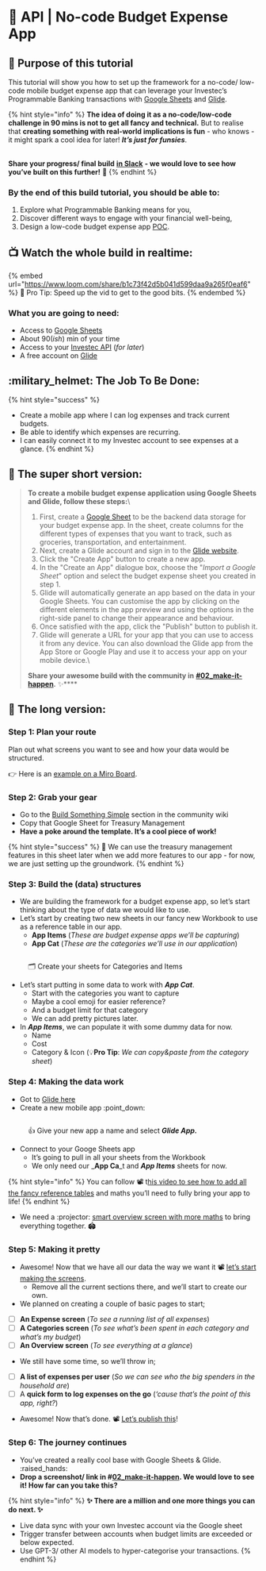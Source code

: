 # 🎯 API | No-code Budget Expense App

## :dart: Purpose of this tutorial

This tutorial will show you how to set up the framework for a no-code/ low-code mobile budget expense app that can leverage your Investec’s Programmable Banking transactions with [Google Sheets](https://www.google.com/sheets/about/) and [Glide](https://www.glideapps.com/).

{% hint style="info" %}
**The idea of doing it as a no-code/low-code challenge in 90 mins is not to get all fancy and technical.** But to realise that **creating something with real-world implications is fun** - who knows - it might spark a cool idea for later! _**It’s just for funsies**_.&#x20;

\
**Share your progress/ final build** [**in Slack**](https://offerzen-community.slack.com/archives/C047HMLESSE) **- we would love to see how you’ve built on this further!** 🤩&#x20;
{% endhint %}

### By the end of this build tutorial, you should be able to:

1. Explore what Programmable Banking means for you,
2. Discover different ways to engage with your financial well-being,
3. Design a low-code budget expense app [POC](https://medium.com/studio-zero/spikes-pocs-prototypes-and-the-mvp-5cdffa1b7367).

## :tv: Watch the whole build in realtime:

{% embed url="https://www.loom.com/share/b1c73f42d5b041d599daa9a265f0eaf6" %}
🌈 Pro Tip: Speed up the vid to get to the good bits.
{% endembed %}

### What you are going to need:

* Access to [Google Sheets](https://www.google.com/sheets/about/)
* About 90(_ish_) min of your time
* Access to your [Investec API](https://www.loom.com/share/864ad2434b19417094efe647530d65eb) (_for later_)
* A free account on [Glide](https://www.glideapps.com/)

## :military\_helmet: The Job To Be Done:

{% hint style="success" %}
* Create a mobile app where I can log expenses and track current budgets.
* Be able to identify which expenses are recurring.
* I can easily connect it to my Investec account to see expenses at a glance.
{% endhint %}

## 🌮 The super short version:

> **To create a mobile budget expense application using Google Sheets and Glide, follow these steps:**\
>
>
> 1. First, create a [Google Sheet](https://www.google.com/sheets/about/) to be the backend data storage for your budget expense app. In the sheet, create columns for the different types of expenses that you want to track, such as groceries, transportation, and entertainment.
> 2. Next, create a Glide account and sign in to the [Glide website](https://www.glideapps.com).
> 3. Click the "Create App" button to create a new app.
> 4. In the "Create an App" dialogue box, choose the "_Import a Google Sheet_" option and select the budget expense sheet you created in step 1.
> 5. Glide will automatically generate an app based on the data in your Google Sheets. You can customise the app by clicking on the different elements in the app preview and using the options in the right-side panel to change their appearance and behaviour.
> 6. Once satisfied with the app, click the "Publish" button to publish it.
> 7. Glide will generate a URL for your app that you can use to access it from any device. You can also download the Glide app from the App Store or Google Play and use it to access your app on your mobile device.\
>
>
> **Share your awesome build with the community in** [**#02\_make-it-happen**](https://offerzen-community.slack.com/archives/C047HMLESSE)**.** :sparkles:****

## 🌈 The long version:

### Step 1: Plan your route

Plan out what screens you want to see and how your data would be structured.

👉 Here is an [example on a Miro Board](https://miro.com/app/board/uXjVPT-ZfrI=/?moveToWidget=3458764536426296498\&cot=10).

### Step 2: Grab your gear

* Go to the [Build Something Simple](./) section in the community wiki&#x20;
* Copy that Google Sheet for Treasury Management&#x20;
* **Have a poke around the template. It’s a cool piece of work!**

{% hint style="success" %}
🐇 We can use the treasury management features in this sheet later when we add more features to our app - for now, we are just setting up the groundwork.
{% endhint %}

### Step 3: Build the (data) structures

* We are building the framework for a budget expense app, so let’s start thinking about the type of data we would like to use.
* Let’s start by creating two new sheets in our fancy new Workbook to use as a reference table in our app.
  * **App Items** (_These are budget expense apps we’ll be capturing_)
  * **App Cat** (_These are the categories we’ll use in our application_)

<figure><img src="../../.gitbook/assets/Screenshot 2022-12-15 at 10.15.45.png" alt=""><figcaption><p>🗂️ Create your sheets for Categories and Items</p></figcaption></figure>

* Let’s start putting in some data to work with _**App Cat**_.
  * Start with the categories you want to capture&#x20;
  * Maybe a cool emoji for easier reference?
  * And a budget limit for that category&#x20;
  * We can add pretty pictures later.
* In _**App Items**_, we can populate it with some dummy data for now.&#x20;
  * Name&#x20;
  * Cost&#x20;
  * Category & Icon (:bulb:**Pro Tip**: _We can copy\&paste from the category sheet_)&#x20;

### Step 4: Making the data work

* Got to [Glide here](https://www.glideapps.com/)
* Create a new mobile app :point\_down:

<figure><img src="../../.gitbook/assets/Screenshot 2022-12-15 at 10.46.31.png" alt=""><figcaption><p><span data-gb-custom-inline data-tag="emoji" data-code="1f44d">👍</span> Give your new app a name and select <em><strong>Glide App.</strong></em></p></figcaption></figure>

* Connect to your Googe Sheets app&#x20;
  * It’s going to pull in all your sheets from the Workbook&#x20;
  * We only need our _**App Ca**_t and _**App Items**_ sheets for now.

{% hint style="info" %}
You can follow 📽️ t[his video to see how to add all the fancy reference tables](https://www.loom.com/share/b1c73f42d5b041d599daa9a265f0eaf6?t=317) and maths you’ll need to fully bring your app to life!
{% endhint %}

* We need a :projector: [smart overview screen with more maths](https://www.loom.com/share/b1c73f42d5b041d599daa9a265f0eaf6?t=1017) to bring everything together. :stadium:

### Step 5: Making it pretty

* Awesome! Now that we have all our data the way we want it 📽️ [let’s start making the screens](https://www.loom.com/share/b1c73f42d5b041d599daa9a265f0eaf6?t=1369).
  * Remove all the current sections there, and we’ll start to create our own.&#x20;
* We planned on creating a couple of basic pages to start;

<!---->

* [ ] **An Expense screen** (_To see a running list of all expenses_)
* [ ] **A Categories screen** (_To see what’s been spent in each category and what’s my budget_)
* [ ] **An Overview screen** (_To see everything at a glance_)

<!---->

* We still have some time, so we’ll throw in;

<!---->

* [ ] **A list of expenses per user** (_So we can see who the big spenders in the household are_)
* [ ] A **quick form to log expenses on the go** (_‘cause that’s the point of this app, right?_)

<!---->

* Awesome! Now that’s done. 📽️ [Let’s publish this](https://www.loom.com/share/b1c73f42d5b041d599daa9a265f0eaf6?t=2643)!

### Step 6: The journey continues

* You’ve created a really cool base with Google Sheets & Glide. :raised\_hands:
* **Drop a screenshot/ link in #**[**02\_make-it-happen**](https://offerzen-community.slack.com/archives/C047HMLESSE)**. We would love to see it! How far can you take this?**

{% hint style="info" %}
****:sparkles: **There are a million and one more things you can do next.** :sparkles:****

* Live data sync with your own Investec account via the Google sheet
* Trigger transfer between accounts when budget limits are exceeded or below expected.
* Use GPT-3/ other AI models to hyper-categorise your transactions.&#x20;
{% endhint %}
